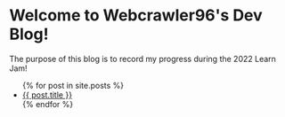 # Welcome to Webcrawler96's Dev Blog!
The purpose of this blog is to record my progress during the 2022 Learn Jam!

<ul>
  {% for post in site.posts %}
    <li>
      <a href="{{ 'eriognertiontieghpnergihouhnhtiounthiu' }}">{{ post.title }}</a>
    </li>
  {% endfor %}
</ul>
